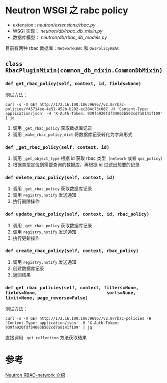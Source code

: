 # Neutron WSGI 之 rabc policy

* extension : *neutron/extensions/rbac.py*
* WSGI 实现： *neutron/db/rbac_db_mixin.py*
* 数据库模型： *neutron/db/rbac_db_models.py*

目前有两种 rbac 数据库：`NetworkRBAC` 和 `QosPolicyRBAC`


## `class RbacPluginMixin(common_db_mixin.CommonDbMixin)`

### `def get_rbac_policy(self, context, id, fields=None)`

测试方法：

```
curl -s -X GET http://172.16.100.106:9696//v2.0/rbac-policies/f45714ee-4e51-452b-b202-ec204c73c087 -H 'Content-Type: application/json' -H 'X-Auth-Token: 939fa920fdf34003b502cd7a8141f109' | jq
```

1. 调用 `_get_rbac_policy` 获取数据库记录
2. 调用 `_make_rbac_policy_dict` 将数据库记录转化为字典形式

### `def _get_rbac_policy(self, context, id)`

1. 调用 `_get_object_type` 根据 id 获取 rbac 类型（`network` 或者 `qos_policy`）
2. 根据类型定位到需要查询的数据库，再根据 id 过滤出想要的记录

### `def delete_rbac_policy(self, context, id)`

1. 调用 `_get_rbac_policy` 获取数据库记录
2. 调用 `registry.notify` 发送通知
3. 执行删除操作

### `def update_rbac_policy(self, context, id, rbac_policy)`

1. 调用 `_get_rbac_policy` 获取数据库记录
2. 调用 `registry.notify` 发送通知
3. 执行更新操作

### `def create_rbac_policy(self, context, rbac_policy)`

1. 调用 `registry.notify` 发送通知
2. 创建数据库记录
3. 返回结果

### `def get_rbac_policies(self, context, filters=None, fields=None,                          sorts=None, limit=None, page_reverse=False)`

测试方法：

```
curl -s -X GET http://172.16.100.106:9696//v2.0/rbac-policies -H 'Content-Type: application/json' -H 'X-Auth-Token: 939fa920fdf34003b502cd7a8141f109' | jq
```
直接调用 `_get_collection` 方法获取结果

# 参考

[Neutron RBAC-network 介绍](https://www.ibm.com/developerworks/cn/cloud/library/cl-cn-neutronRBACnetwork/index.html)